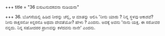 +++
title = "36 ಬಿಸುಟನುದಕವನಾ ನುಡಿಯನಾ"

+++
36. ಬೊಗಸೆಯಲ್ಲಿ ಹಿಡಿದ ನೀರನ್ನು ಚೆಲ್ಲಿ, ಆ ಮಾತನ್ನು ಆಲಿಸಿ 'ನೀನು ಯಾರು ? ನಿನ್ನ ಸ್ಥಳವು ಆಕಾಶವೆ?  ನೀನು ರಾಕ್ಷಸನೋ ಕಿನ್ನರನೊ ಅಥವಾ ದೇವತೆಯೋ? ಹೇಳು ? ಎಂದನು. ಅದಕ್ಕೆ ಅವನು 'ನಾನು ಯಕ್ಷ. ಈ ಸರೋವರ ನನ್ನದು. ನಿನ್ನ ಸಹೋದರರ ಪ್ರಾಣವನ್ನು ಕಳೆದವನು ನಾನೇ' ಎಂದನು.